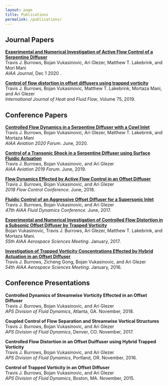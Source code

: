 ```yaml
---
layout: page
title: Publications
permalink: /publications/
---
```


## Journal Papers
[**Experimental and Numerical Investigation of Active Flow Control of a Serpentine Diffuser**](https://arc.aiaa.org/doi/10.2514/1.J059533) <br>
Travis J. Burrows, Bojan Vukasinovic, Ari Glezer, Matthew T. Lakebrink, and Mori Mani <br>
_AIAA Journal_, Dec 1 2020 .<br>

[**Control of flow distortion in offset diffusers using trapped vorticity**](https://doi.org/10.1016/j.ijheatfluidflow.2018.11.003) <br>
Travis J. Burrows, Bojan Vukasinovic, Matthew T. Lakebrink, Mortaza Mani, and Ari Glezer <br>
_International Journal of Heat and Fluid Flow_, Volume 75, 2019.<br>

## Conference Papers
[**Controlled Flow Dynamics in a Serpentine Diffuser with a Cowl Inlet**](https://arc.aiaa.org/doi/abs/10.2514/6.2020-2951) <br>
Travis J. Burrows, Bojan Vukasinovic, Ari Glezer, Matthew T. Lakebrink, and Mortaza Mani <br>
_AIAA Aviation 2020 Forum_. June, 2020.<br>

[**Control of a Transonic Shock in a Serpentine Diffuser using Surface Fluidic Actuation**](https://arc.aiaa.org/doi/10.2514/6.2019-3687) <br>
Travis J. Burrows, Bojan Vukasinovic, and Ari Glezer <br>
_AIAA Aviation 2019 Forum_. June, 2019.<br>

[**Flow Dynamics Effected by Active Flow Control in an Offset Diffuser**](https://arc.aiaa.org/doi/10.2514/6.2018-4024) <br>
Travis J. Burrows, Bojan Vukasinovic, and Ari Glezer <br>
_2018 Flow Control Conference_. June, 2018.<br>

[**Fluidic Control of an Aggressive Offset Diffuser for a Supersonic Inlet**](https://arc.aiaa.org/doi/10.2514/6.2017-4304) <br>
Travis J. Burrows, Bojan Vukasinovic, and Ari Glezer <br>
_47th AIAA Fluid Dynamics Conference_. June, 2017.<br>

[**Experimental and Numerical Investigation of Controlled Flow Distortion in a Subsonic Offset Diffuser by Trapped Vorticity**](https://arc.aiaa.org/doi/10.2514/6.2017-1454) <br>
Bojan Vukasinovic, Travis J. Burrows, Ari Glezer, Matthew T. Lakebrink, and Mortaza Mani. <br>
_55th AIAA Aerospace Sciences Meeting_. January, 2017.<br>

[**Investigation of Trapped Vorticity Concentrations Effected by Hybrid Actuation in an Offset Diffuser**](https://arc.aiaa.org/doi/abs/10.2514/6.2016-0055) <br>
Travis J. Burrows, Zicheng Gong, Bojan Vukasinovic, and Ari Glezer <br>
_54th AIAA Aerospace Sciences Meeting_. January, 2016.<br>

## Conference Presentations

**Controlled Dynamics of Streamwise Vorticity Effected in an Offset Diffuser** <br>
Travis J. Burrows, Bojan Vukasinovic, and Ari Glezer <br>
_APS Division of Fluid Dynamics_, Atlanta, GA. November, 2018.  <br>

**Coupled Control of Flow Separation and Streamwise Vortical Structures** <br>
Travis J. Burrows, Bojan Vukasinovic, and Ari Glezer <br>
_APS Division of Fluid Dynamics_, Denver, CO. November, 2017.  <br>

**Controlled Flow Distortion in an Offset Duiffuser using Hybrid Trapped Vorticity** <br>
Travis J. Burrows, Bojan Vukasinovic, and Ari Glezer <br>
_APS Division of Fluid Dynamics_, Portland, OR. November, 2016.  <br>

**Control of Trapped Vorticity in an Offset Diffuser** <br>
Travis J. Burrows, Bojan Vukasinovic, and Ari Glezer <br>
_APS Division of Fluid Dynamics_, Boston, MA. November, 2015.  <br>
